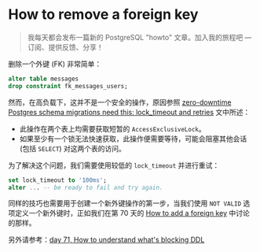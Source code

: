 # How to remove a foreign key

>我每天都会发布一篇新的 PostgreSQL "howto" 文章。加入我的旅程吧 — 订阅、提供反馈、分享！

删除一个外键 (FK)  非常简单：

```sql
alter table messages
drop constraint fk_messages_users;
```

然而，在高负载下，这并不是一个安全的操作，原因参照 [zero-downtime Postgres schema migrations need this: lock_timeout and retries](https://postgres.ai/blog/20210923-zero-downtime-postgres-schema-migrations-lock-timeout-and-retries) 文中所述：

- 此操作在两个表上均需要获取短暂的 `AccessExclusiveLock`。
- 如果至少有一个锁无法快速获取，此操作便需要等待，可能会阻塞其他会话 (包括 `SELECT`) 对这两个表的访问。

为了解决这个问题，我们需要使用较低的 `lock_timeout` 并进行重试：

```sql
set lock_timeout to '100ms';
alter ... -- be ready to fail and try again.
```

同样的技巧也需要用于创建一个新外键操作的第一步，当我们使用 `NOT VALID` 选项定义一个新外键时，正如我们在第 70 天的 [How to add a foreign key](https://postgres-howto.cn/#/./docs/70) 中讨论的那样。

另外请参考：[day 71, How to understand what's blocking DDL](https://postgres-howto.cn/#/./docs/71)